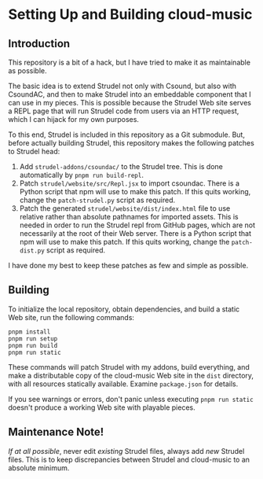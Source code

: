# Setting Up and Building cloud-music

## Introduction

This repository is a bit of a hack, but I have tried to make it as maintainable 
as possible.

The basic idea is to extend Strudel not only with Csound, but also with 
CsoundAC, and then to make Strudel into an embeddable component that I can use 
in my pieces. This is possible because the Strudel Web site serves a REPL page 
that will run Strudel code from users via an HTTP request, which I can hijack 
for my own purposes.

To this end, Strudel is included in this repository as a Git submodule. But, 
before actually building Strudel, this repository makes the following patches 
to Strudel head:

 1. Add `strudel-addons/csoundac/` to the Strudel tree. This is done 
    automatically by `pnpm run build-repl`.
 2. Patch `strudel/website/src/Repl.jsx` to import csoundac. There is a Python 
    script that npm will use to make this patch. If this quits working, 
    change the `patch-strudel.py` script as required.
 3. Patch the generated `strudel/website/dist/index.html` file to use relative 
    rather than absolute pathnames for imported assets. This is needed in 
    order to run the Strudel repl from GitHub pages, which are not necessarily 
    at the root of their Web server. There is a Python script that npm will use 
    to make this patch. If this quits working, change the `patch-dist.py` 
    script as required.
    
I have done my best to keep these patches as few and simple as possible.

## Building

To initialize the local repository, obtain dependencies, and build a static Web 
site, run the following commands:

```
pnpm install
pnpm run setup
pnpm run build
pnpm run static
```
These commands will patch Strudel with my addons, build everything, and make a 
distributable copy of the cloud-music Web site in the `dist` directory, with 
all resources statically available. Examine `package.json` for details. 

If you see warnings or errors, don't panic unless executing `pnpm run static` 
doesn't produce a working Web site with playable pieces.

## Maintenance Note!

_If at all possible_, never edit _existing_ Strudel files, always add _new_ 
Strudel files. This is to keep discrepancies between Strudel and cloud-music 
to an absolute minimum.


